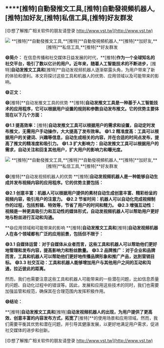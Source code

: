 ## ****[推特]**自動發推文工具,**[推特]**自動發視頻机器人,**[推特]**加好友,**[推特]**私信工具,**[推特]**好友群发**

[😍想了解推广相关软件的朋友请登录 http://www.vst.tw](http://www.vst.tw)

 <center><img src="https://vst.tw/MP4/tuiguang/png/3.png" alt="**[推特]**自動發推文工具,**[推特]**自動發視頻机器人,**[推特]**加好友,**[推特]**私信工具,**[推特]**好友群发"></center>

**😄简介：**
在信息传播和社交媒体日益发展的时代，**[推特]**作为一个全球知名的社交平台，吸引了数以亿计的用户。近年来，随着人工智能技术的不断进步，**[推特]**自动发推文工具和**[推特]**自动发视频机器人逐渐崭露头角，为用户带来了新的体验和便利。本文将探讨这些工具和机器人的优势、应用领域以及可能带来的影响。

**😄正文：**

**😄**[推特]**自动发推文工具的优势 **[推特]**自动发推文工具是一种基于人工智能技术的应用程序，它可以根据用户设置的规则和参数自动发布推文。它的优势主要体现在以下几个方面：**

**😄1.1 提高效率：**[推特]**自动发推文工具可以根据用户的需求和设置，自动定时发布推文，无需用户手动操作，大大提高了发布效率。**
**😄1.2 精准度高：工具可以根据用户的关键词、兴趣等信息，自动生成相关的内容，并在合适的时间点发布，提高了推文的精准度和吸引力。**
**😄1.3 扩大影响力：自动发推文工具可以根据用户的需求，自动关注和回复其他用户，扩大用户的影响力和曝光度。**

 <center><img src="https://vst.tw/MP4/tuiguang/png/4.png" alt="**[推特]**自動發推文工具,**[推特]**自動發視頻机器人,**[推特]**加好友,**[推特]**私信工具,**[推特]**好友群发"></center>

**😄**[推特]**自动发视频机器人的优势 **[推特]**自动发视频机器人是一种能够自动生成并发布视频内容的应用程序。它的优势主要包括：**

**😄2.1 创意丰富：机器人可以根据用户提供的素材自动生成创意丰富、精彩纷呈的视频内容，吸引用户的注意力。**
**😄2.2 节省时间：机器人可以自动化完成视频制作的过程，包括剪辑、特效等，节省了用户的时间和精力。**
**😄2.3 增强互动性：视频是一种更具吸引力和互动性的媒体形式，自动发视频机器人可以帮助用户更好地与粉丝进行互动和沟通。**

**😄应用领域和可能带来的影响 **[推特]**自动发推文工具和**[推特]**自动发视频机器人在各个领域都有广泛的应用前景，包括但不限于：**

**😄3.1 自媒体运营：对于自媒体从业者而言，这些工具和机器人可以帮助他们更好地管理和发布内容，提高影响力和粉丝数量。**
**😄3.2 品牌推广：对于企业和品牌而言，工具和机器人可以帮助他们更好地传播品牌形象和推广产品，达到营销目标。**
**😄3.3 社交互动：工具和机器人能够增加用户与其他用户之间的互动和沟通，拉近彼此的距离。**

然而，我们也需要注意这些工具和机器人可能带来的一些潜在问题，比如信息质量的问题、自动化过程中的错误等。因此，发展和应用这些技术的同时，我们也需要加强监管和规范，确保其在合理范围内发挥积极作用。

**😄结论：**

**[推特]**自动发推文工具和**[推特]**自动发视频机器人的出现，为用户提供了更高效、创意丰富的内容发布方式，拓宽了**[推特]**的使用场景和应用领域。然而，我们需要平衡其优势和潜在问题，并引导其健康发展，以更好地满足用户需求，促进社交媒体的进步和创新。

[😍想了解推广相关软件的朋友请登录 http://www.vst.tw](http://www.vst.tw)



